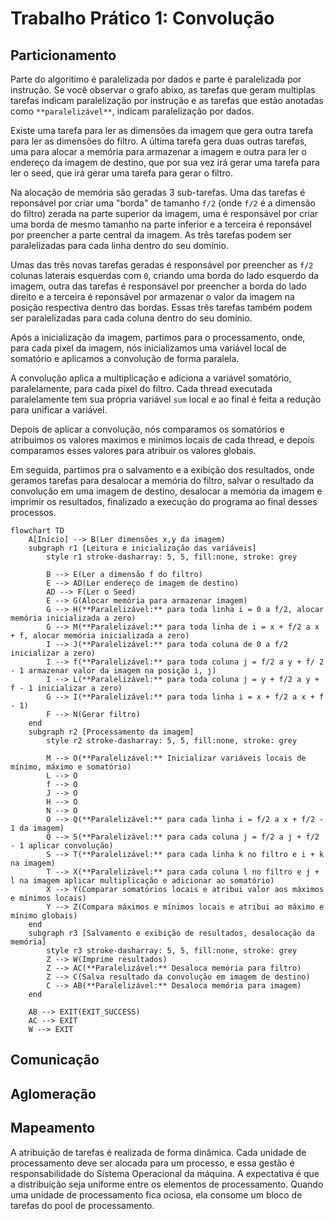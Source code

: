 # Trabalho Prático 1: Convolução
## Particionamento

Parte do algoritimo é paralelizada por dados e parte é paralelizada por instrução. Se você observar o grafo abixo, as tarefas que geram multiplas tarefas indicam paralelização por instrução e as tarefas que estão anotadas como `**paralelizável**`, indicam paralelização por dados.

Existe uma tarefa para ler as dimensões da imagem que gera outra tarefa para ler as dimensões do filtro. A última tarefa gera duas outras tarefas, uma para alocar a memória para armazenar a imagem e outra para ler o endereço da imagem de destino, que por sua vez irá gerar uma tarefa para ler o seed, que irá gerar uma tarefa para gerar o filtro.

Na alocação de memória são geradas 3 sub-tarefas. Uma das tarefas é reponsável por criar uma "borda" de tamanho `f/2` (onde `f/2` é a dimensão do filtro) zerada na parte superior da imagem, uma é responsável por criar uma borda de mesmo tamanho na parte inferior e a terceira é reponsável por preencher a parte central da imagem. As três tarefas podem ser paralelizadas para cada linha dentro do seu domínio.

Umas das três novas tarefas geradas é responsável por preencher as `f/2` colunas laterais esquerdas com `0`, criando uma borda do lado esquerdo da imagem, outra das tarefas é responsável por preencher a borda do lado direito e a terceira é reponsável por armazenar o valor da imagem na posição respectiva dentro das bordas. Essas três tarefas também podem ser paralelizadas para cada coluna dentro do seu domínio.

Após a inicialização da imagem, partimos para o processamento, onde, para cada pixel da imagem, nós inicializamos uma variável local de somatório e aplicamos a convolução de forma paralela.

A convolução aplica a multiplicação e adiciona a variável somatório, paralelamente, para cada pixel do filtro. Cada thread executada paralelamente tem sua própria variável `sum` local e ao final é feita a redução para unificar a variável.

Depois de aplicar a convolução, nós comparamos os somatórios e atribuimos os valores maximos e minimos locais de cada thread, e depois comparamos esses valores para atribuir os valores globais.

Em seguida, partimos pra o salvamento e a exibição dos resultados, onde geramos tarefas para desalocar a memória do filtro, salvar o resultado da convolução em uma imagem de destino, desalocar a memória da imagem e imprimir os resultados, finalizado a execução do programa ao final desses processos.

```mermaid
flowchart TD
    A[Início] --> B(Ler dimensões x,y da imagem)
    subgraph r1 [Leitura e inicialização das variáveis]
        style r1 stroke-dasharray: 5, 5, fill:none, stroke: grey

        B --> E(Ler a dimensão f do filtro)
        E --> AD(Ler endereço de imagem de destino)
        AD --> F(Ler o Seed)
        E --> G(Alocar memória para armazenar imagem)
        G --> H(**Paralelizável:** para toda linha i = 0 a f/2, alocar memória inicializada a zero)
        G --> M(**Paralelizável:** para toda linha de i = x + f/2 a x + f, alocar memória inicializada a zero)
        I --> J(**Paralelizável:** para toda coluna de 0 a f/2 inicializar a zero)
        I --> f(**Paralelizável:** para toda coluna j = f/2 a y + f/ 2 - 1 armazenar valor da imagem na posição i, j)
        I --> L(**Paralelizável:** para toda coluna j = y + f/2 a y + f - 1 inicializar a zero)
        G --> I(**Paralelizável:** para toda linha i = x + f/2 a x + f - 1)
        F --> N(Gerar filtro)
    end
    subgraph r2 [Processamento da imagem]
        style r2 stroke-dasharray: 5, 5, fill:none, stroke: grey

        M --> O(**Paralelizável:** Inicializar variáveis locais de mínimo, máximo e somatório)
        L --> O
        f --> O
        J --> O
        H --> O
        N --> O
        O --> Q(**Paralelizável:** para cada linha i = f/2 a x + f/2 - 1 da imagem)
        Q --> S(**Paralelizável:** para cada coluna j = f/2 a j + f/2 - 1 aplicar convolução)
        S --> T(**Paralelizável:** para cada linha k no filtro e i + k na imagem)
        T --> X(**Paralelizável:** para cada coluna l no filtro e j + l na imagem aplicar multiplicação e adicionar ao somatório)
        X --> Y(Comparar somatórios locais e atribui valor aos máximos e mínimos locais)
        Y --> Z(Compara máximos e mínimos locais e atribui ao máximo e mínimo globais)
    end
    subgraph r3 [Salvamento e exibição de resultados, desalocação da memória]
        style r3 stroke-dasharray: 5, 5, fill:none, stroke: grey
        Z --> W(Imprime resultados)
        Z --> AC(**Paralelizável:** Desaloca memória para filtro)
        Z --> C(Salva resultado da convolução em imagem de destino)
        C --> AB(**Paralelizável:** Desaloca memória para imagem)
    end

    AB --> EXIT(EXIT_SUCCESS)
    AC --> EXIT
    W --> EXIT
```
## Comunicação
## Aglomeração
## Mapeamento
A atribuição de tarefas é realizada de forma dinâmica. Cada unidade de processamento deve ser alocada para um processo, e essa gestão é responsabilidade do Sistema Operacional da máquina. A expectativa é que a distribuição seja uniforme entre os elementos de processamento. Quando uma unidade de processamento fica ociosa, ela consome um bloco de tarefas do pool de processamento.

